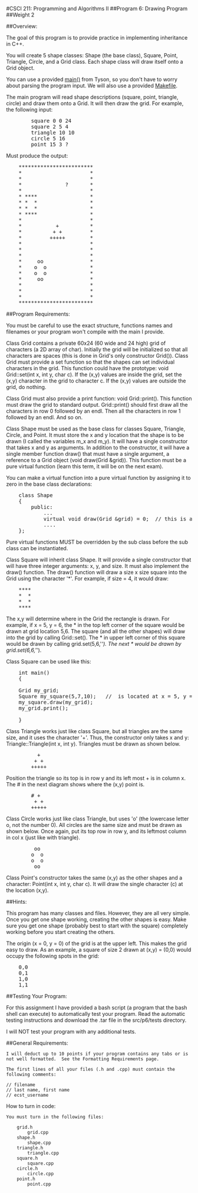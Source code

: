 #CSCI 211: Programming and Algorithms II
##Program 6:
Drawing Program
##Weight 2

##Overview:

The goal of this program is to provide practice in implementing inheritance in C++.

You will create 5 shape classes:  Shape (the base class), Square, Point, Triangle, Circle, and a Grid class.  Each shape class will draw itself onto a Grid object.

You can use a provided [main()](http://www.ecst.csuchico.edu/~tyson/classes/211.f15/src/p6/main.cpp "main.cpp") from Tyson, so you don't have to worry about parsing the program input.  We will also use a provided [Makefile](http://www.ecst.csuchico.edu/~tyson/classes/211.f15/src/p6/Makefile "Makefile").

The main program will read shape descriptions (square, point, triangle, circle) and draw them onto a Grid.  It will then draw the grid.  For example, the following input:

<pre>
        square 0 0 24
        square 2 5 4
        triangle 10 10
        circle 5 16
        point 15 3 ?
</pre>

Must produce the output:

<pre>
    ************************
    *                      *
    *                      *
    *              ?       *
    *                      *
    * ****                 *
    * *  *                 *
    * *  *                 *
    * ****                 *
    *                      *
    *           +          *
    *          + +         *
    *         +++++        *
    *                      *
    *                      *
    *                      *
    *     oo               *
    *    o  o              *
    *    o  o              *
    *     oo               *
    *                      *
    *                      *
    *                      *
    ************************
</pre>


##Program Requirements:

You must be careful to use the exact structure, functions names and filenames or your program won't compile with the main I provide.

Class Grid contains a private 60x24 (60 wide and 24 high) grid of characters (a 2D array of char).  Initially the grid will be initialized so that all characters are spaces (this is done in Grid's only constructor Grid()).  Class Grid must provide a set function so that the shapes can set  individual characters in the grid.  This function could have the prototype: void Grid::set(int x, int y, char c).  If the (x,y) values are inside the grid, set the (x,y) character in the grid to character c.  If the (x,y) values are outside the grid, do nothing.  

Class Grid must also provide a print function:  void Grid::print().  This function must draw the grid to standard output.  Grid::print() should first draw all the characters in row 0 followed by an endl.  Then all the characters in row 1 followed by an endl.  And so on.

Class Shape must be used as the base class for classes Square, Triangle, Circle, and Point.  It must store the x and y location that the shape is to be drawn (I called the variables m_x and m_y). It will have a single constructor that takes x and y as arguments.  In addition to the constructor, it will have a single member function draw() that must have a single argument, a reference to a Grid object (void draw(Grid &grid)).  This function must be a pure virtual function (learn this term, it will be on the next exam).

You can make a virtual function into a pure virtual function by assigning it to zero in the base class declarations:

<pre>
	class Shape
	{
	    public:
	        ...
	        virtual void draw(Grid &grid) = 0;  // this is a pure virtual function
	        ....
	};
</pre>

Pure virtual functions MUST be overridden by the sub class before the sub class can be instantiated.

Class Square will inherit class Shape.  It will provide a single constructor that will have three integer arguments: x, y, and size.  It must also implement the draw() function.  The draw() function will draw a size x size square into the Grid using the character '*'. For example, if size = 4, it would draw:

<pre>
    ****
    *  *
    *  *
    ****
</pre>

The x,y will determine where in the Grid the rectangle is drawn.  For example, if x = 5, y = 6, the * in the top left corner of the square would be drawn at grid location 5,6.  The square (and all the other shapes) will draw into the grid by calling Grid::set().  The * in  upper left corner of this square would be drawn by calling grid.set(5,6,'*'). The next * would be drawn by grid.set(6,6,'*').

Class Square can be used like this:

<pre>
	int main()
	{

	Grid my_grid;
	Square my_square(5,7,10);   //  is located at x = 5, y = 7 and is 10x10 characters in size
	my_square.draw(my_grid);
	my_grid.print();

	}
</pre>

Class Triangle works just like class Square, but all triangles are the same size, and it uses the character '+'.  Thus, the constructor only takes x and y: Triangle::Triangle(int x, int y).  Triangles must be drawn as shown below.

<pre>
          +
         + +
        +++++
</pre>

Position the triangle so its top is in row y and its left most + is in column x.  The # in the next diagram shows where the (x,y) point is.

<pre>
		# +
		 + +
		+++++
</pre>



Class Circle works just like class Triangle, but uses 'o' (the lowercase letter o, not the number 0).  All circles are the same size and must be drawn as shown below.  Once again, put its top row in row y, and its leftmost column in col x (just like with triangle).

<pre>
         oo
        o  o
        o  o
         oo
</pre>

Class Point's constructor takes the same (x,y) as the other shapes and a character:  Point(int x, int y, char c).  It will draw the single character (c) at the location (x,y).


##Hints:

This program has many classes and files.  However, they are all very simple.  Once you get one shape working, creating the other shapes is easy.  Make sure you get one shape (probably best to start with the square) completely working before you start creating the others.

The origin (x = 0, y = 0) of the grid is at the upper left.  This makes the grid easy to draw.  As an example, a square of size 2 drawn at (x,y) = (0,0) would occupy the following spots in the grid:

<pre>
    0,0
    0,1
    1,0
    1,1
</pre>

##Testing Your Program:

For this assignment I have provided a bash script (a program that the bash shell can execute) to automatically test your program.  Read the automatic testing instructions and download the .tar file in the src/p6/tests directory.

I will NOT test your program with any additional tests.

##General Requirements:

    I will deduct up to 10 points if your program contains any tabs or is not well formatted.  See the Formatting Requirements page.

    The first lines of all your files (.h and .cpp) must contain the following comments:

    // filename
    // last name, first name
    // ecst_username


How to turn in code:

    You must turn in the following files:

        grid.h
        	grid.cpp
        shape.h
        	shape.cpp
        triangle.h
        	triangle.cpp
        square.h
        	square.cpp
        circle.h
        	circle.cpp
        point.h
        	point.cpp
